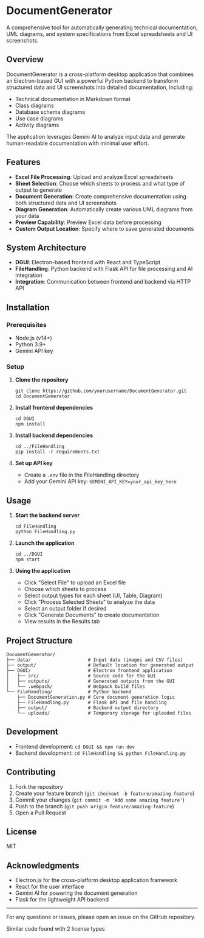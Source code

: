 # DocumentGenerator

A comprehensive tool for automatically generating technical documentation, UML diagrams, and system specifications from Excel spreadsheets and UI screenshots.

## Overview

DocumentGenerator is a cross-platform desktop application that combines an Electron-based GUI with a powerful Python backend to transform structured data and UI screenshots into detailed documentation, including:

- Technical documentation in Markdown format
- Class diagrams
- Database schema diagrams
- Use case diagrams
- Activity diagrams

The application leverages Gemini AI to analyze input data and generate human-readable documentation with minimal user effort.

## Features

- **Excel File Processing**: Upload and analyze Excel spreadsheets
- **Sheet Selection**: Choose which sheets to process and what type of output to generate
- **Document Generation**: Create comprehensive documentation using both structured data and UI screenshots
- **Diagram Generation**: Automatically create various UML diagrams from your data
- **Preview Capability**: Preview Excel data before processing
- **Custom Output Location**: Specify where to save generated documents

## System Architecture

- **DGUI**: Electron-based frontend with React and TypeScript
- **FileHandling**: Python backend with Flask API for file processing and AI integration
- **Integration**: Communication between frontend and backend via HTTP API

## Installation

### Prerequisites

- Node.js (v14+)
- Python 3.9+
- Gemini API key

### Setup

1. **Clone the repository**

   ```
   git clone https://github.com/yourusername/DocumentGenerator.git
   cd DocumentGenerator
   ```

2. **Install frontend dependencies**

   ```
   cd DGUI
   npm install
   ```

3. **Install backend dependencies**

   ```
   cd ../FileHandling
   pip install -r requirements.txt
   ```

4. **Set up API key**
   - Create a `.env` file in the FileHandling directory
   - Add your Gemini API key: `GEMINI_API_KEY=your_api_key_here`

## Usage

1. **Start the backend server**

   ```
   cd FileHandling
   python FileHandling.py
   ```

2. **Launch the application**

   ```
   cd ../DGUI
   npm start
   ```

3. **Using the application**
   - Click "Select File" to upload an Excel file
   - Choose which sheets to process
   - Select output types for each sheet (UI, Table, Diagram)
   - Click "Process Selected Sheets" to analyze the data
   - Select an output folder if desired
   - Click "Generate Documents" to create documentation
   - View results in the Results tab

## Project Structure

```
DocumentGenerator/
├── data/                     # Input data (images and CSV files)
├── output/                   # Default location for generated output
├── DGUI/                     # Electron frontend application
│   ├── src/                  # Source code for the GUI
│   ├── outputs/              # Generated outputs from the GUI
│   └── .webpack/             # Webpack build files
└── FileHandling/             # Python backend
    ├── DocumentGeneration.py # Core document generation logic
    ├── FileHandling.py       # Flask API and file handling
    ├── output/               # Backend output directory
    └── uploads/              # Temporary storage for uploaded files
```

## Development

- Frontend development: `cd DGUI && npm run dev`
- Backend development: `cd FileHandling && python FileHandling.py`

## Contributing

1. Fork the repository
2. Create your feature branch (`git checkout -b feature/amazing-feature`)
3. Commit your changes (`git commit -m 'Add some amazing feature'`)
4. Push to the branch (`git push origin feature/amazing-feature`)
5. Open a Pull Request

## License

MIT

## Acknowledgments

- Electron.js for the cross-platform desktop application framework
- React for the user interface
- Gemini AI for powering the document generation
- Flask for the lightweight API backend

---

For any questions or issues, please open an issue on the GitHub repository.

Similar code found with 2 license types
